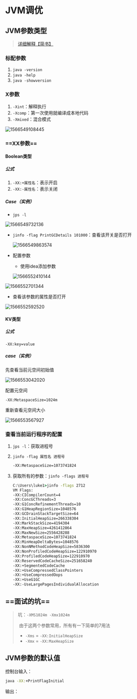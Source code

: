 # JVM调优

## JVM参数类型

> [详细解释【简书】](https://www.jianshu.com/p/1c6b5c2e95f9) 

### 标配参数

1. `java -version`
2. `java -help`
3. `java -showversion`

### X参数

1. `-Xint`：解释执行
2. `-Xcomp`：第一次使用就编译成本地代码
3. `-Xmixed`：混合模式

![1566549108445](assets/1566549108445.png)

### ==XX参数==

#### Boolean类型

##### 公式

1. `-XX:+属性名`：表示开启
2. `-XX:-属性名`：表示关闭

##### Case（实例）

- `jps -l`

![1566549732136](assets/1566549732136.png)

- `jinfo -flag PrintGCDetails 101000`：查看该开关是否打开

  ![1566549863574](assets/1566549863574.png)

- 配置参数

  - 使用idea添加参数

  ![1566552410144](assets/1566552410144.png)

![1566552701344](assets/1566552701344.png)

- 查看该参数的属性是否打开

![1566552592520](assets/1566552592520.png)

#### KV类型

##### 公式

`-XX:key=value`

##### case（实例）

先查看当前元空间初始值

![1566553042020](assets/1566553042020.png)

配置元空间

```
-XX:MetaspaceSize=1024m
```



重新查看元空间大小

![1566553567927](assets/1566553567927.png)

### 查看当前运行程序的配置



1. `jps -l`：获取进程号

2. `jinfo -flag 属性名 进程号` 

   ```cmd
   -XX:MetaspaceSize=1073741824
   ```

3. 获取所有的参数：`jinfo -flags 进程号`

   ```cmd
   C:\Users\luke1>jinfo -flags 2712
   VM Flags:
   -XX:CICompilerCount=4 
   -XX:ConcGCThreads=3 
   -XX:G1ConcRefinementThreads=10 
   -XX:G1HeapRegionSize=1048576 
   -XX:GCDrainStackTargetSize=64 
   -XX:InitialHeapSize=266338304 
   -XX:MarkStackSize=4194304 
   -XX:MaxHeapSize=4261412864 
   -XX:MaxNewSize=2556428288 
   -XX:MetaspaceSize=1073741824 
   -XX:MinHeapDeltaBytes=1048576 
   -XX:NonNMethodCodeHeapSize=5836300 
   -XX:NonProfiledCodeHeapSize=122910970 
   -XX:ProfiledCodeHeapSize=122910970 
   -XX:ReservedCodeCacheSize=251658240 
   -XX:+SegmentedCodeCache 
   -XX:+UseCompressedClassPointers 
   -XX:+UseCompressedOops 
   -XX:+UseG1GC 
   -XX:-UseLargePagesIndividualAllocation
   ```

## ==面试的坑==

> 坑：`-XMS1024m -Xmx1024m`
>
> ​	由于这两个参数常用，所有有一下简单的7用法
>
> - `-Xms` = `-XX:InitialHeapSize`
> - `-Xmx` = `-XX:MaxHeapSize`

## JVM参数的默认值

控制台输入：

```cmd
java -XX:+PrintFlagInitial
```

输出：

